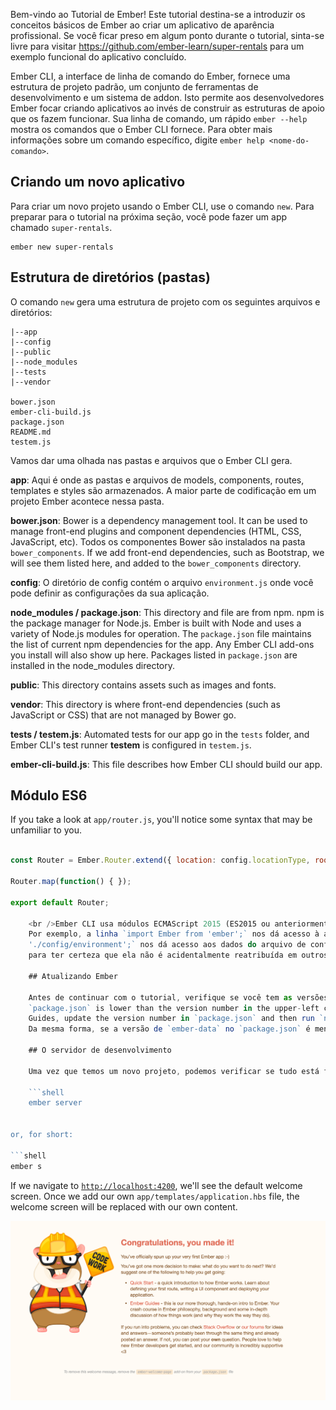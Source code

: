 Bem-vindo ao Tutorial de Ember! Este tutorial destina-se a introduzir os conceitos básicos de Ember ao criar um aplicativo de aparência profissional. Se você ficar preso em algum ponto durante o tutorial, sinta-se livre para visitar <https://github.com/ember-learn/super-rentals> para um exemplo funcional do aplicativo concluído.

Ember CLI, a interface de linha de comando do Ember, fornece uma estrutura de projeto padrão, um conjunto de ferramentas de desenvolvimento e um sistema de addon. Isto permite aos desenvolvedores Ember focar criando aplicativos ao invés de construir as estruturas de apoio que os fazem funcionar. Sua linha de comando, um rápido `ember --help` mostra os comandos que o Ember CLI fornece. Para obter mais informações sobre um comando específico, digite `ember help <nome-do-comando>`.

## Criando um novo aplicativo

Para criar um novo projeto usando o Ember CLI, use o comando `new`. Para preparar para o tutorial na próxima seção, você pode fazer um app chamado `super-rentals`.

```shell
ember new super-rentals
```

## Estrutura de diretórios (pastas)

O comando `new` gera uma estrutura de projeto com os seguintes arquivos e diretórios:

```text
|--app
|--config
|--public
|--node_modules
|--tests
|--vendor

bower.json
ember-cli-build.js
package.json
README.md
testem.js
```

Vamos dar uma olhada nas pastas e arquivos que o Ember CLI gera.

**app**: Aqui é onde as pastas e arquivos de models, components, routes, templates e styles são armazenados. A maior parte de codificação em um projeto Ember acontece nessa pasta.

**bower.json**: Bower is a dependency management tool. It can be used to manage front-end plugins and component dependencies (HTML, CSS, JavaScript, etc). Todos os componentes Bower são instalados na pasta `bower_components`. If we add front-end dependencies, such as Bootstrap, we will see them listed here, and added to the `bower_components` directory.

**config**: O diretório de config contém o arquivo `environment.js` onde você pode definir as configurações da sua aplicação.

**node_modules / package.json**: This directory and file are from npm. npm is the package manager for Node.js. Ember is built with Node and uses a variety of Node.js modules for operation. The `package.json` file maintains the list of current npm dependencies for the app. Any Ember CLI add-ons you install will also show up here. Packages listed in `package.json` are installed in the node_modules directory.

**public**: This directory contains assets such as images and fonts.

**vendor**: This directory is where front-end dependencies (such as JavaScript or CSS) that are not managed by Bower go.

**tests / testem.js**: Automated tests for our app go in the `tests` folder, and Ember CLI's test runner **testem** is configured in `testem.js`.

**ember-cli-build.js**: This file describes how Ember CLI should build our app.

## Módulo ES6

If you take a look at `app/router.js`, you'll notice some syntax that may be unfamiliar to you.

```app/router.js import Ember from 'ember'; import config from './config/environment';

const Router = Ember.Router.extend({ location: config.locationType, rootURL: config.rootURL });

Router.map(function() { });

export default Router;

    <br />Ember CLI usa módulos ECMAScript 2015 (ES2015 ou anteriormente conhecido como ES6) para organizar o código da aplicação.
    Por exemplo, a linha `import Ember from 'ember';` nos dá acesso à atual biblioteca Ember.js com a variável `Ember`. E a linha `import config from
    './config/environment';` nos dá acesso aos dados do arquivo de configuração da nossa aplicação, com a variável `config`. `const` é uma maneira de declarar uma variável read-only, 
    para ter certeza que ela não é acidentalmente reatribuída em outros lugares. No final do arquivo, `export default Router;` faz com que a variável `Router` definida nesse arquivo, fique disponível para outras partes da nossa aplicação.
    
    ## Atualizando Ember
    
    Antes de continuar com o tutorial, verifique se você tem as versões mais recentes de Ember e Ember data instaladas. If the version of `ember-source` in
    `package.json` is lower than the version number in the upper-left corner of these
    Guides, update the version number in `package.json` and then run `npm install`.
    Da mesma forma, se a versão de `ember-data` no `package.json` é menor, atualize o número da versão e execute o comando `npm install`.
    
    ## O servidor de desenvolvimento
    
    Uma vez que temos um novo projeto, podemos verificar se tudo está funcionando, iniciando o servidor de desenvolvimento do Ember:
    
    ```shell
    ember server
    

or, for short:

```shell
ember s
```

If we navigate to [`http://localhost:4200`](http://localhost:4200), we'll see the default welcome screen. Once we add our own `app/templates/application.hbs` file, the welcome screen will be replaced with our own content.

![default welcome screen](../../images/ember-cli/default-welcome-page.png)
